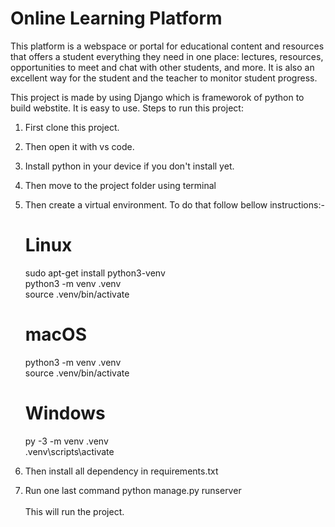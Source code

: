 # Online Learning Platform

This platform is a webspace or portal for educational content and resources that offers a student everything they need in one place: lectures, resources, opportunities to meet and chat with other students, and more. It is also an excellent way for the student and the teacher to monitor student progress.

This project is made by using Django which is frameworok of python to build webstite. It is easy to use.
Steps to run this project:
  1. First clone this project.
  2. Then open it with vs code.
  3. Install python in your device if you don't install yet.
  4. Then move to the project folder using terminal
  5. Then create a virtual environment. To do that follow bellow instructions:-<br>
        # Linux
        sudo apt-get install python3-venv <br>
        python3 -m venv .venv <br>
        source .venv/bin/activate <br>

        # macOS
        python3 -m venv .venv <br>
        source .venv/bin/activate <br>

        # Windows
        py -3 -m venv .venv <br>
        .venv\scripts\activate <br>
  6. Then install all dependency in requirements.txt
  7. Run one last command python manage.py runserver<br><br>
This will run the project.
